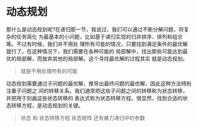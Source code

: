 # 动态规划

那什么是动态规划呢?在递归那一节，我说过，我们可以通过不断分解问题，将复杂的任务简化
为最基本的小问题，比如基于递归实现的归并排序、排列和组合等。不过有时候，我们并不用处
理所有可能的情况，只要找到满足条件的最优解就行了。在这种情况下，我们需要在各种可能的
局部解中，找出那些可能达到最优的局部解，而放弃其他的局部解。这个寻找最优解的过程其实
就是动态规划。

> 就是不用处理所有的可能


动态规划需要通过子问题的最优解，推导出最终问题的最优解，因此这种方法特别注重子问题之
间的转移关系。我们通常把这些子问题之间的转移称为状态转移，并把用于刻画这些状态转移的
表达式称为状态转移方程。很显然，找到合适的状态转移方程，是动态规划的关键。



> 状态 和 状态转移方程  状态矩阵  还有暴力递归中的参数


